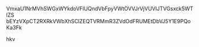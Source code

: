 VmxaU1NrMVhSWGxWYkdoVFlUQndVbFpyVWtOVVJrVjVUVlJTVGsxck5WTlZS
bEYzVXpCT2RXRkVWbXhSClZEQTVRMmR3ZVdOdFRUMEtDbVJ5Y1E9PQoKa3Fk

hkv